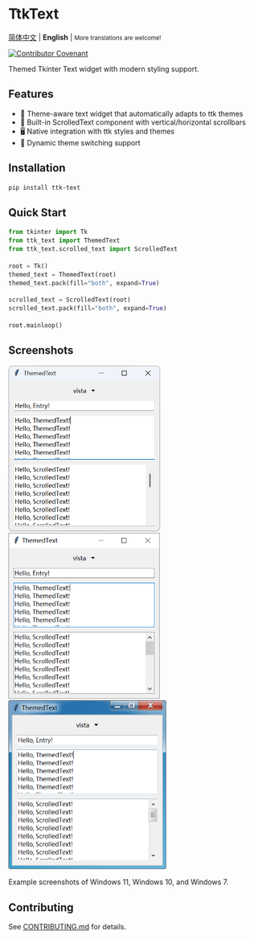 <!-- Warning! This file will be included in the wheel package.Please do not use relative paths. -->

# TtkText

[简体中文](https://github.com/Jesse205/TtkText/blob/main/README_zh.md) |
**English** |
<small>More translations are welcome!</small>

[![Contributor Covenant](https://img.shields.io/badge/Contributor%20Covenant-2.1-4baaaa.svg)](./CODE_OF_CONDUCT.md)

Themed Tkinter Text widget with modern styling support.

## Features

- 🎨 Theme-aware text widget that automatically adapts to ttk themes
- 📜 Built-in ScrolledText component with vertical/horizontal scrollbars
- 🖥️ Native integration with ttk styles and themes
- 🔄 Dynamic theme switching support

## Installation

```bash
pip install ttk-text
```

## Quick Start

```python
from tkinter import Tk
from ttk_text import ThemedText
from ttk_text.scrolled_text import ScrolledText

root = Tk()
themed_text = ThemedText(root)
themed_text.pack(fill="both", expand=True)

scrolled_text = ScrolledText(root)
scrolled_text.pack(fill="both", expand=True)

root.mainloop()
```

## Screenshots

<div>
<img src="./doc/images/screenshots/windows11.webp" alt="Windows 11" width="302">
<img src="./doc/images/screenshots/windows10.webp" alt="Windows 10" width="301">
<img src="./doc/images/screenshots/windows7.webp" alt="Windows 7" width="314">
</div>

Example screenshots of Windows 11, Windows 10, and Windows 7.

## Contributing

See [CONTRIBUTING.md](./CONTRIBUTING.md) for details.
